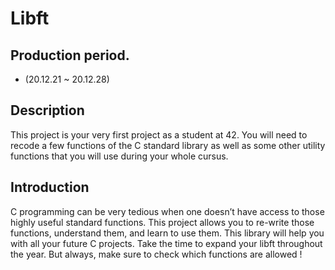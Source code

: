 # Libft
## Production period.
- (20.12.21 ~ 20.12.28)

## Description
This project is your very first project as a student at 42. 
You will need to recode a few functions of the C standard library as well as some other utility functions that you will use during your whole cursus.

## Introduction
C programming can be very tedious when one doesn’t have access to those highly useful
standard functions. This project allows you to re-write those functions, understand them,
and learn to use them. This library will help you with all your future C projects.
Take the time to expand your libft throughout the year. But always, make sure to
check which functions are allowed !
